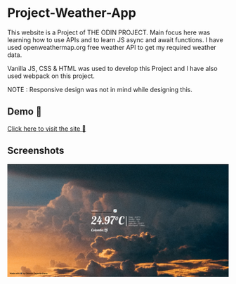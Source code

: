 
# Project-Weather-App

This website is a Project of THE ODIN PROJECT. Main focus here was
learning how to use APIs and to learn JS async and await functions. I have used openweathermap.org free 
weather API to get my required weather data.


Vanilla JS, CSS & HTML was used to develop this Project and I have also used webpack on this project.

NOTE :  Responsive design was not in mind while designing this.

## Demo 🔗

[Click here to visit the site 🔗](https://githmin.github.io/Project-Weather-App/)


## Screenshots

![App Screenshot](https://raw.githubusercontent.com/githmin/Project-Weather-App/main/Screenshot.png)

